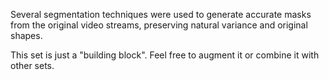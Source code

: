 Several segmentation techniques were used to generate accurate masks from the original video streams, preserving natural variance and original shapes.

This set is just a "building block". Feel free to augment it or combine it with other sets.